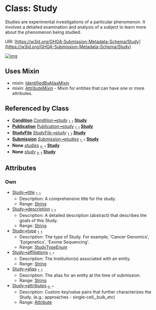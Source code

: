 
# Class: Study


Studies are experimental investigations of a particular phenomenon. It involves a detailed examination and analysis of a subject to learn more about the phenomenon being studied.

URI: [https://w3id.org/GHGA-Submission-Metadata-Schema/Study](https://w3id.org/GHGA-Submission-Metadata-Schema/Study)


[![img](https://yuml.me/diagram/nofunky;dir:TB/class/[Submission],[StudyFile],[Attribute]<attributes%200..*-++[Study&#124;title:string;description:string;type:StudyTypeEnum;affiliations:string%20%2B;alias:string],[Condition]-%20study%201..1>[Study],[Publication]-%20study%201..1>[Study],[StudyFile]-%20study%201..1>[Study],[Submission]++-%20studies%201..*>[Study],[Submission]-%20studies(i)%200..*>[Study],[Condition]-%20study(i)%200..1>[Study],[StudyFile]-%20study(i)%200..1>[Study],[Publication]-%20study(i)%200..1>[Study],[Study]uses%20-.->[IdentifiedByAliasMixin],[Study]uses%20-.->[AttributeMixin],[Publication],[IdentifiedByAliasMixin],[Condition],[AttributeMixin],[Attribute])](https://yuml.me/diagram/nofunky;dir:TB/class/[Submission],[StudyFile],[Attribute]<attributes%200..*-++[Study&#124;title:string;description:string;type:StudyTypeEnum;affiliations:string%20%2B;alias:string],[Condition]-%20study%201..1>[Study],[Publication]-%20study%201..1>[Study],[StudyFile]-%20study%201..1>[Study],[Submission]++-%20studies%201..*>[Study],[Submission]-%20studies(i)%200..*>[Study],[Condition]-%20study(i)%200..1>[Study],[StudyFile]-%20study(i)%200..1>[Study],[Publication]-%20study(i)%200..1>[Study],[Study]uses%20-.->[IdentifiedByAliasMixin],[Study]uses%20-.->[AttributeMixin],[Publication],[IdentifiedByAliasMixin],[Condition],[AttributeMixin],[Attribute])

## Uses Mixin

 *  mixin: [IdentifiedByAliasMixin](IdentifiedByAliasMixin.md)
 *  mixin: [AttributeMixin](AttributeMixin.md) - Mixin for entities that can have one or more attributes.

## Referenced by Class

 *  **[Condition](Condition.md)** *[Condition➞study](Condition_study.md)*  <sub>1..1</sub>  **[Study](Study.md)**
 *  **[Publication](Publication.md)** *[Publication➞study](Publication_study.md)*  <sub>1..1</sub>  **[Study](Study.md)**
 *  **[StudyFile](StudyFile.md)** *[StudyFile➞study](StudyFile_study.md)*  <sub>1..1</sub>  **[Study](Study.md)**
 *  **[Submission](Submission.md)** *[Submission➞studies](Submission_studies.md)*  <sub>1..\*</sub>  **[Study](Study.md)**
 *  **None** *[studies](studies.md)*  <sub>0..\*</sub>  **[Study](Study.md)**
 *  **None** *[study](study.md)*  <sub>0..1</sub>  **[Study](Study.md)**

## Attributes


### Own

 * [Study➞title](Study_title.md)  <sub>1..1</sub>
     * Description: A comprehensive title for the study.
     * Range: [String](types/String.md)
 * [Study➞description](Study_description.md)  <sub>1..1</sub>
     * Description: A detailed description (abstract) that describes the goals of this Study.
     * Range: [String](types/String.md)
 * [Study➞type](Study_type.md)  <sub>1..1</sub>
     * Description: The type of Study. For example, 'Cancer Genomics', 'Epigenetics', 'Exome Sequencing'.
     * Range: [StudyTypeEnum](StudyTypeEnum.md)
 * [Study➞affiliations](Study_affiliations.md)  <sub>1..\*</sub>
     * Description: The Institution(s) associated with an entity.
     * Range: [String](types/String.md)
 * [Study➞alias](Study_alias.md)  <sub>1..1</sub>
     * Description: The alias for an entity at the time of submission.
     * Range: [String](types/String.md)
 * [Study➞attributes](Study_attributes.md)  <sub>0..\*</sub>
     * Description: Custom key/value pairs that further characterizes the Study. (e.g.: approaches - single-cell,_bulk_etc)
     * Range: [Attribute](Attribute.md)
